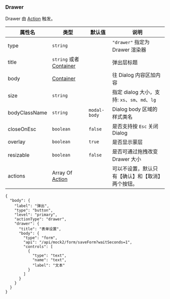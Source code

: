 ### Drawer

Drawer 由 [Action](#action) 触发。

| 属性名        | 类型                                  | 默认值       | 说明                                             |
| ------------- | ------------------------------------- | ------------ | ------------------------------------------------ |
| type          | `string`                              |              | `"drawer"` 指定为 Drawer 渲染器                  |
| title         | `string` 或者 [Container](#Container) |              | 弹出层标题                                       |
| body          | [Container](#Container)               |              | 往 Dialog 内容区加内容                           |
| size          | `string`                              |              | 指定 dialog 大小，支持: `xs`、`sm`、`md`、`lg`   |
| bodyClassName | `string`                              | `modal-body` | Dialog body 区域的样式类名                       |
| closeOnEsc    | `boolean`                             | `false`      | 是否支持按 `Esc` 关闭 Dialog                     |
| overlay       | `boolean`                             | `true`       | 是否显示蒙层                                     |
| resizable     | `boolean`                             | `false`      | 是否可通过拖拽改变 Drawer 大小                   |
| actions       | Array Of [Action](#action)            |              | 可以不设置，默认只有【确认】和【取消】两个按钮。 |

```schema:height="200"
{
  "body": {
    "label": "弹出",
    "type": "button",
    "level": "primary",
    "actionType": "drawer",
    "drawer": {
      "title": "表单设置",
      "body": {
        "type": "form",
        "api": "/api/mock2/form/saveForm?waitSeconds=1",
        "controls": [
          {
            "type": "text",
            "name": "text",
            "label": "文本"
          }
        ]
      }
    }
  }
}
```
